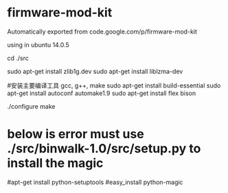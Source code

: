 # firmware-mod-kit
Automatically exported from code.google.com/p/firmware-mod-kit

using in ubuntu 14.0.5

cd ./src

sudo apt-get install zlib1g.dev
sudo apt-get install liblzma-dev

#安装主要编译工具 gcc, g++, make 
sudo apt-get install build-essential 
sudo apt-get install autoconf automake1.9 
sudo apt-get install flex bison 

./configure
make

# below is error must use ./src/binwalk-1.0/src/setup.py to install the magic
#apt-get install python-setuptools
#easy_install python-magic

